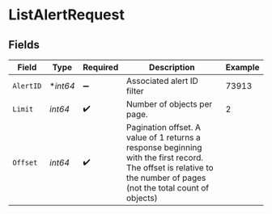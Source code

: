 # ListAlertRequest


## Fields

| Field                                                                                                                                                              | Type                                                                                                                                                               | Required                                                                                                                                                           | Description                                                                                                                                                        | Example                                                                                                                                                            |
| ------------------------------------------------------------------------------------------------------------------------------------------------------------------ | ------------------------------------------------------------------------------------------------------------------------------------------------------------------ | ------------------------------------------------------------------------------------------------------------------------------------------------------------------ | ------------------------------------------------------------------------------------------------------------------------------------------------------------------ | ------------------------------------------------------------------------------------------------------------------------------------------------------------------ |
| `AlertID`                                                                                                                                                          | **int64*                                                                                                                                                           | :heavy_minus_sign:                                                                                                                                                 | Associated alert ID filter                                                                                                                                         | 73913                                                                                                                                                              |
| `Limit`                                                                                                                                                            | *int64*                                                                                                                                                            | :heavy_check_mark:                                                                                                                                                 | Number of objects per page.                                                                                                                                        | 2                                                                                                                                                                  |
| `Offset`                                                                                                                                                           | *int64*                                                                                                                                                            | :heavy_check_mark:                                                                                                                                                 | Pagination offset. A value of 1 returns a response beginning with the first record. The offset is relative to the number of pages (not the total count of objects) |                                                                                                                                                                    |